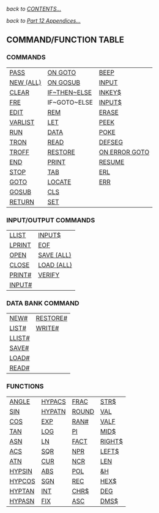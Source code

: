 *back to [CONTENTS...](casio-fx850-owners-manual.md)*

*back to [Part 12 Appendices...](part-12-appendices.md)*

## COMMAND/FUNCTION TABLE

### COMMANDS

|                                |                                          |                                            |
|--------------------------------|------------------------------------------|--------------------------------------------|
| [PASS](commands/PASS.md)       | [ON GOTO](commands/ON_GOTO.md)           | [BEEP](commands/BEEP.md)                   |
| [NEW (ALL)](commands/NEW.md)   | [ON GOSUB](commands/ON_GOSUB.md)         | [INPUT](commands/INPUT.md)                 |
| [CLEAR](commands/CLEAR.md)     | [IF~THEN~ELSE](commands/IF_THEN_ELSE.md) | [INKEY$](commands/INKEY_STRING.md)         |
| [FRE](commands/FRE.md)         | IF~GOTO~ELSE                             | [INPUT$](commands/INPUT_STRING.md)         |
| [EDIT](commands/EDIT.md)       | [REM](commands/REM.md)                   | [ERASE](commands/ERASE.md)                 |
| [VARLIST](commands/VARLIST.md) | [LET](commands/LET.md)                   | [PEEK](commands/PEEK.md)                   |
| [RUN](commands/RUN.md)         | [DATA](commands/DATA.md)                 | [POKE](commands/POKE.md)                   |
| [TRON](commands/TRON.md)       | [READ](commands/READ.md)                 | [DEFSEG](commands/DEFSEG.md)               |
| [TROFF](commands/TROFF.md)     | [RESTORE](commands/RESTORE.md)           | [ON ERROR GOTO](commands/ON_ERROR_GOTO.md) |
| [END](commands/END.md)         | [PRINT](commands/PRINT.md)               | [RESUME](commands/RESUME.md)               |
| [STOP](commands/STOP.md)       | [TAB](commands/TAB.md)                   | [ERL](commands/ERL.md)                     |
| [GOTO](commands/GOTO.md)       | [LOCATE](commands/LOCATE.md)             | [ERR](commands/ERR.md)                     |
| [GOSUB](commands/GOSUB.md)     | [CLS](commands/CLS.md)                   |                                            |
| [RETURN](commands/RETURN.md)   | [SET](commands/SET.md)                   |

### INPUT/OUTPUT COMMANDS

|                                  |                                         |
|----------------------------------|-----------------------------------------|
| [LLIST](commands/LLIST.md)       | [INPUT$](commands/INPUT_STRING.md)      |
| [LPRINT](commands/LPRINT.md)     | [EOF](commands/EOF.md)                  |
| [OPEN](commands/OPEN.md)         | [SAVE (ALL)](commands/SAVE_SAVE_ALL.md) |
| [CLOSE](commands/CLOSE.md)       | [LOAD (ALL)](commands/LOAD_LOAD_ALL.md) |
| [PRINT#](commands/PRINT_HASH.md) | [VERIFY](commands/VERIFY.md)            |
| [INPUT#](commands/INPUT_HASH.md) |                                         |

### DATA BANK COMMAND

|                                  |                                      |
|----------------------------------|--------------------------------------|
| [NEW#](commands/NEW_HASH.md)     | [RESTORE#](commands/RESTORE_HASH.md) |
| [LIST#](commands/LIST_HASH.md)   | [WRITE#](commands/WRITE_HASH.md)     |
| [LLIST#](commands/LLIST_HASH.md) |                                      |
| [SAVE#](commands/SAVE_HASH.md)   |                                      |
| [LOAD#](commands/LOAD_HASH.md)   |                                      |
| [READ#](commands/READ_HASH.md)   |                                      |

### FUNCTIONS

|                                       |                                       |                                |                                    |
|---------------------------------------|---------------------------------------|--------------------------------|------------------------------------|
| [ANGLE](commands/ANGLE.md)            | [HYPACS](commands/HYP_ASN_ACS_ATN.md) | [FRAC](commands/FRAC.md)       | [STR$](commands/STR_STRING.md)     |
| [SIN](commands/SIN_COS_TAN.md)        | [HYPATN](commands/HYP_ASN_ACS_ATN.md) | [ROUND](commands/ROUND.md)     | [VAL](commands/VAL.md)             |
| [COS](commands/SIN_COS_TAN.md)        | [EXP](commands/EXP.md)                | [RAN#](commands/RAN_HASH.md)   | [VALF](commands/VALF.md)           |
| [TAN](commands/SIN_COS_TAN.md)        | [LOG](commands/LOG_LN.md)             | [PI](commands/PI.md)           | [MID$](commands/MID_STRING.md)     |
| [ASN](commands/ASN_ACS_ATN.md)        | [LN](commands/LOG_LN.md)              | [FACT](commands/FACT.md)       | [RIGHT$](commands/RIGHT_STRING.md) |
| [ACS](commands/ASN_ACS_ATN.md)        | [SQR](commands/SQR.md)                | [NPR](commands/NPR.md)         | [LEFT$](commands/LEFT_STRING.md)   |
| [ATN](commands/ASN_ACS_ATN.md)        | [CUR](commands/CUR.md)                | [NCR](commands/NCR.md)         | [LEN](commands/LEN.md)             | 
| [HYPSIN](commands/HYP_SIN_COS_TAN.md) | [ABS](commands/ABS.md)                | [POL](commands/POL.md)         | [&H](commands/AMP_H.md)            | 
| [HYPCOS](commands/HYP_SIN_COS_TAN.md) | [SGN](commands/SGN.md)                | [REC](commands/REC.md)         | [HEX$](commands/HEX_STRING.md)     | 
| [HYPTAN](commands/HYP_SIN_COS_TAN.md) | [INT](commands/INT.md)                | [CHR$](commands/CHR_STRING.md) | [DEG](commands/DEG.md)             | 
| [HYPASN](commands/HYP_ASN_ACS_ATN.md) | [FIX](commands/FIX.md)                | [ASC](commands/ASC.md)         | [DMS$](commands/DMS_STRING.md)     |

